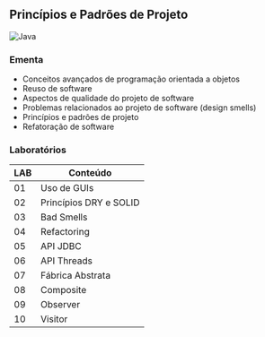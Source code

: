 ## Princípios e Padrões de Projeto
![Java](https://img.shields.io/badge/java-FCCA28?style=for-the-badge&logo=openjdk&logoColor=white)

### Ementa
* Conceitos avançados de programação orientada a objetos
* Reuso de software
* Aspectos de qualidade do projeto de software
* Problemas relacionados ao projeto de software (design smells)
* Princípios e padrões de projeto
* Refatoração de software

### Laboratórios
| LAB | Conteúdo |
|-----|----------|
| 01 | Uso de GUIs |
| 02 | Princípios DRY e SOLID |
| 03 | Bad Smells |
| 04 | Refactoring |
| 05 | API JDBC |
| 06 | API Threads |
| 07 | Fábrica Abstrata |
| 08 | Composite |
| 09 | Observer |
| 10 | Visitor |
